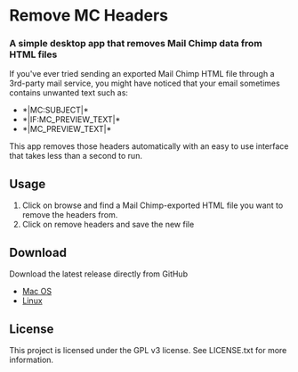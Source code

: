 # Remove MC Headers
### A simple desktop app that removes Mail Chimp data from HTML files

If you've ever tried sending an exported Mail Chimp HTML file through a 3rd-party mail service, you might have noticed that your email sometimes contains unwanted text such as:

- \*|MC:SUBJECT|*
- \*|IF:MC_PREVIEW_TEXT|\*
- \*|MC_PREVIEW_TEXT|*

This app removes those headers automatically with an easy to use interface that takes less than a second to run.

## Usage

1. Click on browse and find a Mail Chimp-exported HTML file you want to remove the headers from.
2. Click on remove headers and save the new file

## Download
Download the latest release directly from GitHub

- [Mac OS](https://github.com/marceloclubhouse/RemoveMCHeaders/releases/download/v1.1.0/remove-mc-headers-macos-x86-64.zip)
- [Linux](https://github.com/marceloclubhouse/RemoveMCHeaders/releases/download/v1.1.0/remove-mc-headers-linux-x86-64.zip)
## License
This project is licensed under the GPL v3 license. See LICENSE.txt for more information.
